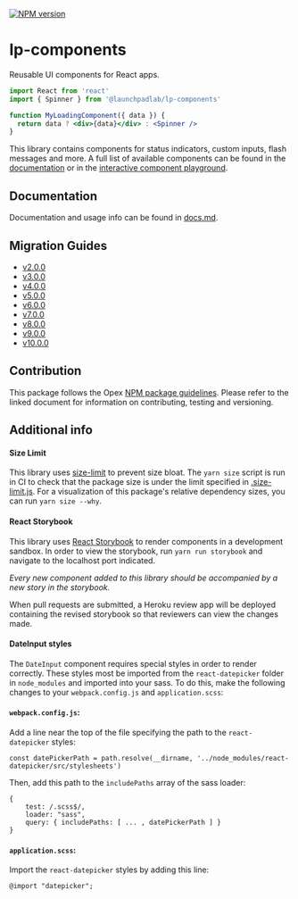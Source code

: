 [![NPM version](https://img.shields.io/npm/v/@launchpadlab/lp-components.svg?style=flat-square)](https://www.npmjs.com/package/@launchpadlab/lp-components)

# lp-components

Reusable UI components for React apps.

```jsx
import React from 'react'
import { Spinner } from '@launchpadlab/lp-components'

function MyLoadingComponent({ data }) {
  return data ? <div>{data}</div> : <Spinner />
}
```

This library contains components for status indicators, custom inputs, flash messages and more. A full list of available components can be found in the [documentation](#documentation) or in the [interactive component playground](http://lp-components.herokuapp.com).

## Documentation

Documentation and usage info can be found in [docs.md](docs.md).

## Migration Guides

- [v2.0.0](migration-guides/v2.0.0.md)
- [v3.0.0](migration-guides/v3.0.0.md)
- [v4.0.0](migration-guides/v4.0.0.md)
- [v5.0.0](migration-guides/v5.0.0.md)
- [v6.0.0](migration-guides/v6.0.0.md)
- [v7.0.0](migration-guides/v7.0.0.md)
- [v8.0.0](migration-guides/v8.0.0.md)
- [v9.0.0](migration-guides/v9.0.0.md)
- [v10.0.0](migration-guides/v10.0.0.md)

## Contribution

This package follows the Opex [NPM package guidelines](https://github.com/LaunchPadLab/opex-public/blob/main/gists/npm-package-guidelines.md). Please refer to the linked document for information on contributing, testing and versioning.

## Additional info

#### Size Limit

This library uses [size-limit](https://github.com/ai/size-limit) to prevent size bloat. The `yarn size` script is run in CI to check that the package size is under the limit specified in [.size-limit.js](.size-limit.js). For a visualization of this package's relative dependency sizes, you can run `yarn size --why`.

#### React Storybook

This library uses [React Storybook](https://getstorybook.io/) to render components in a development sandbox. In order to view the storybook, run `yarn run storybook` and navigate to the localhost port indicated.

_Every new component added to this library should be accompanied by a new story in the storybook._

When pull requests are submitted, a Heroku review app will be deployed containing the revised storybook so that reviewers can view the changes made.

#### DateInput styles

The `DateInput` component requires special styles in order to render correctly. These styles most be imported from the `react-datepicker` folder in `node_modules` and imported into your sass. To do this, make the following changes to your `webpack.config.js` and `application.scss`:

#### `webpack.config.js`:

Add a line near the top of the file specifying the path to the `react-datepicker` styles:

`const datePickerPath = path.resolve(__dirname, '../node_modules/react-datepicker/src/stylesheets')`

Then, add this path to the `includePaths` array of the sass loader:

```
{
    test: /.scss$/,
    loader: "sass",
    query: { includePaths: [ ... , datePickerPath ] }
}
```

#### `application.scss`:

Import the `react-datepicker` styles by adding this line:

`@import "datepicker";`
